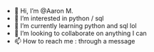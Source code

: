 - 👋 Hi, I’m @Aaron M.
- 👀 I’m interested in python / sql
- 🌱 I’m currently learning python and sql lol
- 💞️ I’m looking to collaborate on anything I can
- 📫 How to reach me : through a message

<!---
CajunB/CajunB is a ✨ special ✨ repository because its `README.md` (this file) appears on your GitHub profile.
You can click the Preview link to take a look at your changes.
--->
